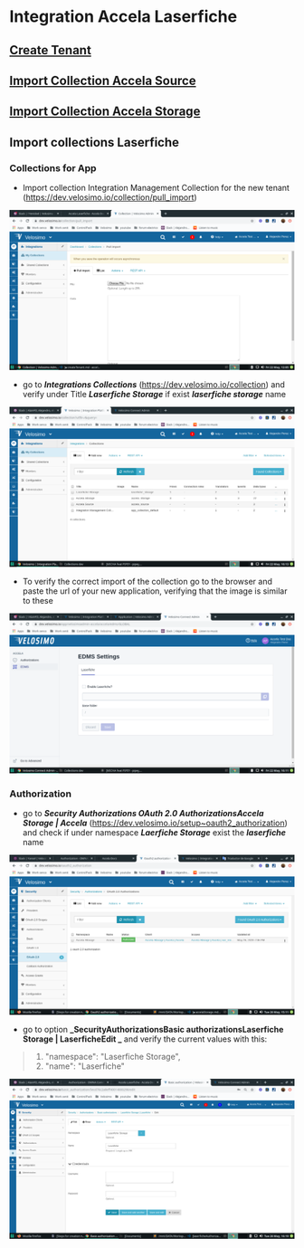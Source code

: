 # Integration Accela Laserfiche

## [Create Tenant](createTenant)

## [Import Collection Accela Source](accelaSource)

## [Import Collection Accela Storage](accelaStorage)

## Import collections Laserfiche

### Collections for App

- Import collection Integration Management Collection for the new tenant (https://dev.velosimo.io/collection/pull_import)

<img src="photos/importCollectionForApp.png">

- go to **_Integrations Collections_** (https://dev.velosimo.io/collection) and verify under Title **_Laserfiche Storage_** if exist **_laserfiche storage_** name

<img src="photos/accelaLaserfiche/collectionsLaserfiche.png">

- To verify the correct import of the collection go to the browser and paste the url of your new application, verifying that the image is similar to these

<img src="photos/accelaLaserfiche/imporCollecionLaserfiche.png">

### Authorization

- go to **_Security Authorizations OAuth 2.0 AuthorizationsAccela Storage | Accela_** (https://dev.velosimo.io/setup~oauth2_authorization) and check if under namespace **_Laerfiche Storage_** exist the **_laserfiche_** name

<img src="photos/accelaStorage/accelaStorageAuthorization.png">

- go to option **_SecurityAuthorizationsBasic authorizationsLaserfiche Storage | LaserficheEdit _** and verify the current values with this:

> 1.  "namespace": "Laserfiche Storage",
> 2.  "name": "Laserfiche"

<img src="photos/accelaLaserfiche/laserficheAuthorizationEdit.png">
